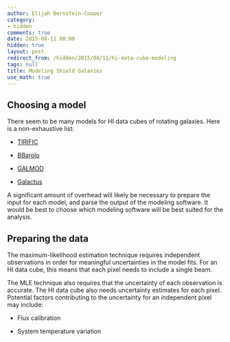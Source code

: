 ```yaml
---
author: Elijah Bernstein-Cooper
category:
- hidden
comments: true
date: 2015-08-11 00:00
hidden: true
layout: post
redirect_from: /hidden/2015/08/11/hi-data-cube-modeling
tags: null
title: Modeling Shield Galaxies
use_math: true
---
```


## Choosing a model

There seem to be many models for HI data cubes of rotating galaxies. Here is a
non-exhaustive list:

+ [TIRIFIC](http://gigjozsa.github.io/tirific/)

+ [BBarolo](http://editeodoro.github.io/Bbarolo/)

+ [GALMOD](https://www.astro.rug.nl/~gipsy/tsk/galmod.dc1)

+ [Galactus](http://sourceforge.net/projects/galactus/)

A significant amount of overhead will likely be necessary to prepare the input
for each model, and parse the output of the modeling software. It would be best
to choose which modeling software will be best suited for the analysis.

## Preparing the data

The maximum-likelihood estimation technique requires independent observations
in order for meaningful uncertainties in the model fits. For an HI data cube,
this means that each pixel needs to include a single beam.

The MLE technique also requires that the uncertainty of each observation is
accurate. The HI data cube also needs uncertainty estimates for each pixel.
Potential factors contributing to the uncertainty for an independent pixel may
include:

+ Flux calibration

+ System temperature variation
